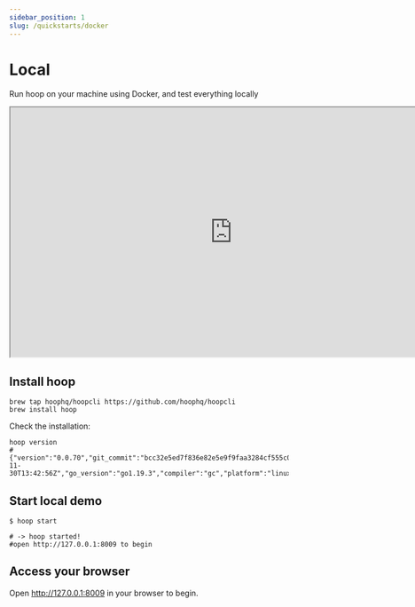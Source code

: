 ```yaml
---
sidebar_position: 1
slug: /quickstarts/docker
---
```


# Local

Run hoop on your machine using Docker, and test everything locally

<iframe width="800" height="450" src="https://www.tella.tv/video/clbfa4l9b00vf0fl455avdyxp/embed" allowfullscreen allowtransparency></iframe>

## Install hoop

```shell
brew tap hoophq/hoopcli https://github.com/hoophq/hoopcli
brew install hoop
```

Check the installation:
```shell
hoop version
# {"version":"0.0.70","git_commit":"bcc32e5ed7f836e82e5e9f9faa3284cf555c07e8","build_date":"2022-11-30T13:42:56Z","go_version":"go1.19.3","compiler":"gc","platform":"linux/amd64"}
```

## Start local demo

```shell
$ hoop start

# -> hoop started!
#open http://127.0.0.1:8009 to begin
```

## Access your browser

Open http://127.0.0.1:8009 in your browser to begin.

